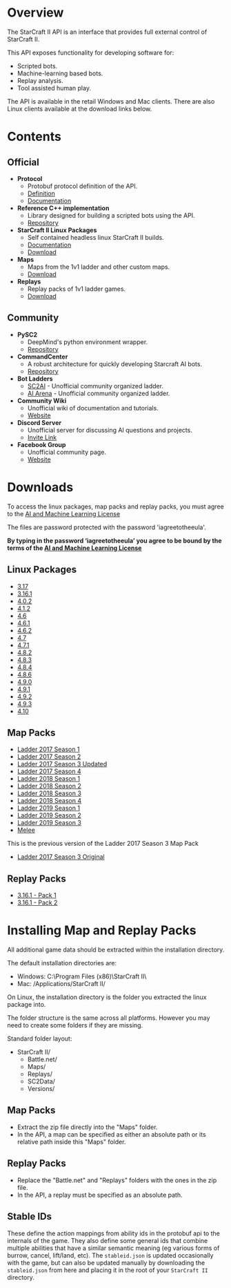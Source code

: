 # Overview

The StarCraft II API is an interface that provides full external control of StarCraft II.

This API exposes functionality for developing software for:
* Scripted bots.
* Machine-learning based bots.
* Replay analysis.
* Tool assisted human play.

The API is available in the retail Windows and Mac clients. There are also Linux clients available at the download links below.

# Contents

## Official

* **Protocol**
    * Protobuf protocol definition of the API.
    * [Definition](s2clientprotocol/sc2api.proto)
    * [Documentation](docs/protocol.md)
* **Reference C++ implementation**
    * Library designed for building a scripted bots using the API.
    * [Repository](https://github.com/Blizzard/s2client-api)
* **StarCraft II Linux Packages**
    * Self contained headless linux StarCraft II builds.
    * [Documentation](docs/linux.md)
    * [Download](#downloads)
* **Maps**
    * Maps from the 1v1 ladder and other custom maps.
    * [Download](#downloads)
* **Replays**
    * Replay packs of 1v1 ladder games.
    * [Download](#downloads)

## Community

* **PySC2**
  * DeepMind's python environment wrapper. 
  * [Repository](https://github.com/deepmind/pysc2)
* **CommandCenter**
  * A robust architecture for quickly developing Starcraft AI bots.
  * [Repository](https://github.com/davechurchill/CommandCenter)
* **Bot Ladders**
  * [SC2AI](http://sc2ai.net/) - Unofficial community organized ladder.
  * [AI Arena](http://aiarena.net/) - Unofficial community organized ladder.
* **Community Wiki**
  * Unofficial wiki of documentation and tutorials.
  * [Website](http://wiki.sc2ai.net/Main_Page)
* **Discord Server**
  * Unofficial server for discussing AI questions and projects.
  * [Invite Link](https://discord.gg/BH58ZVt)
* **Facebook Group**
  * Unofficial community page.
  * [Website](https://www.facebook.com/groups/969196249883813/)


# Downloads

To access the linux packages, map packs and replay packs, you must agree to the [AI and Machine Learning License](http://blzdistsc2-a.akamaihd.net/AI_AND_MACHINE_LEARNING_LICENSE.html)

The files are password protected with the password 'iagreetotheeula'.

**By typing in the password ‘iagreetotheeula’ you agree to be bound by the terms of the [AI and Machine Learning License](http://blzdistsc2-a.akamaihd.net/AI_AND_MACHINE_LEARNING_LICENSE.html)**

## Linux Packages

* [3.17](https://blzdistsc2-a.akamaihd.net/Linux/SC2.3.17.zip)
* [3.16.1](https://blzdistsc2-a.akamaihd.net/Linux/SC2.3.16.1.zip)
* [4.0.2](https://blzdistsc2-a.akamaihd.net/Linux/SC2.4.0.2.zip)
* [4.1.2](https://blzdistsc2-a.akamaihd.net/Linux/SC2.4.1.2.60604_2018_05_16.zip)
* [4.6](https://blzdistsc2-a.akamaihd.net/Linux/SC2.4.6.0.67926.zip)
* [4.6.1](https://blzdistsc2-a.akamaihd.net/Linux/SC2.4.6.1.68195.zip)
* [4.6.2](https://blzdistsc2-a.akamaihd.net/Linux/SC2.4.6.2.69232.zip)
* [4.7](https://blzdistsc2-a.akamaihd.net/Linux/SC2.AStar.4.7.zip) 
* [4.7.1](https://blzdistsc2-a.akamaihd.net/Linux/SC2.4.7.1.zip) 
* [4.8.2](https://blzdistsc2-a.akamaihd.net/Linux/SC2.4.8.2.zip) 
* [4.8.3](https://blzdistsc2-a.akamaihd.net/Linux/SC2.4.8.3.zip) 
* [4.8.4](https://blzdistsc2-a.akamaihd.net/Linux/SC2.4.8.4.zip) 
* [4.8.6](https://blzdistsc2-a.akamaihd.net/Linux/SC2.4.8.6.zip) 
* [4.9.0](https://blzdistsc2-a.akamaihd.net/Linux/SC2.4.9.0.zip) 
* [4.9.1](https://blzdistsc2-a.akamaihd.net/Linux/SC2.4.9.1.zip) 
* [4.9.2](https://blzdistsc2-a.akamaihd.net/Linux/SC2.4.9.2.zip) 
* [4.9.3](https://blzdistsc2-a.akamaihd.net/Linux/SC2.4.9.3.zip) 
* [4.10](https://blzdistsc2-a.akamaihd.net/Linux/SC2.4.10.zip) 

## Map Packs

* [Ladder 2017 Season 1](https://blzdistsc2-a.akamaihd.net/MapPacks/Ladder2017Season1.zip)
* [Ladder 2017 Season 2](https://blzdistsc2-a.akamaihd.net/MapPacks/Ladder2017Season2.zip)
* [Ladder 2017 Season 3 Updated](https://blzdistsc2-a.akamaihd.net/MapPacks/Ladder2017Season3_Updated.zip)
* [Ladder 2017 Season 4](https://blzdistsc2-a.akamaihd.net/MapPacks/Ladder2017Season4.zip)
* [Ladder 2018 Season 1](https://blzdistsc2-a.akamaihd.net/MapPacks/Ladder2018Season1.zip)
* [Ladder 2018 Season 2](https://blzdistsc2-a.akamaihd.net/MapPacks/Ladder2018Season2_Updated.zip)
* [Ladder 2018 Season 3](https://blzdistsc2-a.akamaihd.net/MapPacks/Ladder2018Season3.zip)
* [Ladder 2018 Season 4](https://blzdistsc2-a.akamaihd.net/MapPacks/Ladder2018Season4.zip)
* [Ladder 2019 Season 1](https://blzdistsc2-a.akamaihd.net/MapPacks/Ladder2019Season1.zip)
* [Ladder 2019 Season 2](https://blzdistsc2-a.akamaihd.net/MapPacks/Ladder2019Season2.zip)
* [Ladder 2019 Season 3](https://blzdistsc2-a.akamaihd.net/MapPacks/Ladder2019Season3.zip)
* [Melee](https://blzdistsc2-a.akamaihd.net/MapPacks/Melee.zip)

This is the previous version of the Ladder 2017 Season 3 Map Pack
* [Ladder 2017 Season 3 Original](https://blzdistsc2-a.akamaihd.net/MapPacks/Ladder2017Season3.zip)

## Replay Packs

* [3.16.1 - Pack 1](https://blzdistsc2-a.akamaihd.net/ReplayPacks/3.16.1-Pack_1-fix.zip)
* [3.16.1 - Pack 2](https://blzdistsc2-a.akamaihd.net/ReplayPacks/3.16.1-Pack_2.zip)

# Installing Map and Replay Packs

All additional game data should be extracted within the installation directory.

The default installation directories are:
* Windows: C:\Program Files (x86)\StarCraft II\
* Mac: /Applications/StarCraft II/

On Linux, the installation directory is the folder you extracted the linux package into.

The folder structure is the same across all platforms. However you may need to create some folders if they are missing.

Standard folder layout:
* StarCraft II/
    * Battle.net/
    * Maps/
    * Replays/
    * SC2Data/
    * Versions/

## Map Packs
* Extract the zip file directly into the "Maps" folder.
* In the API, a map can be specified as either an absolute path or its relative path inside this "Maps" folder.

## Replay Packs
* Replace the "Battle.net" and "Replays" folders with the ones in the zip file.
* In the API, a replay must be specified as an absolute path.

## Stable IDs

These define the action mappings from ability ids in the protobuf api to the internals of the game.
They also define some general ids that combine multiple abilities that have a similar semantic meaning
(eg various forms of burrow, cancel, lift/land, etc). The `stableid.json` is updated occasionally with
the game, but can also be updated manually by downloading the `stableid.json` from here and placing it
in the root of your `StarCraft II` directory.
